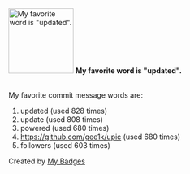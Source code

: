 <img src="https://my-badges.github.io/my-badges/favorite-word.png" alt="My favorite word is &quot;updated&quot;." title="My favorite word is &quot;updated&quot;." width="128">
<strong>My favorite word is &quot;updated&quot;.</strong>
<br><br>

My favorite commit message words are:

1. updated (used 828 times)
2. update (used 808 times)
3. powered (used 680 times)
4. https://github.com/gee1k/upic (used 680 times)
5. followers (used 603 times)


Created by <a href="https://github.com/my-badges/my-badges">My Badges</a>